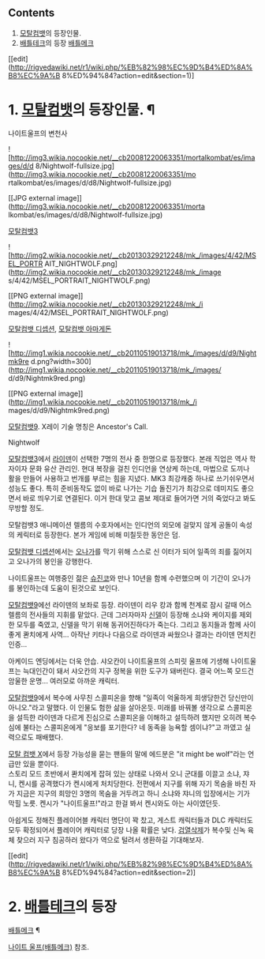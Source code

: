 ## Contents

    

1. [모탈컴뱃](%EB%AA%A8%ED%83%88%EC%BB%B4%EB%B1%83.md)의 등장인물. 
2. [배틀테크](%EB%B0%B0%ED%8B%80%ED%85%8C%ED%81%AC.md)의 등장 [배틀메크](%EB%B0%B0%ED%8B%80%EB%A9%94%ED%81%AC.md)

[[edit](http://rigvedawiki.net/r1/wiki.php/%EB%82%98%EC%9D%B4%ED%8A%B8%EC%9A%B
8%ED%94%84?action=edit&section=1)]

# 1. [모탈컴뱃](%EB%AA%A8%ED%83%88%EC%BB%B4%EB%B1%83.md)의 등장인물. ¶

나이트울프의 변천사

  

![http://img3.wikia.nocookie.net/__cb20081220063351/mortalkombat/es/images/d/d
8/Nightwolf-fullsize.jpg](http://img3.wikia.nocookie.net/__cb20081220063351/mo
rtalkombat/es/images/d/d8/Nightwolf-fullsize.jpg)

[[JPG external image]](http://img3.wikia.nocookie.net/__cb20081220063351/morta
lkombat/es/images/d/d8/Nightwolf-fullsize.jpg)

  
[모탈컴뱃3](%EB%AA%A8%ED%83%88%EC%BB%B4%EB%B1%833.md)

  

![http://img2.wikia.nocookie.net/__cb20130329212248/mk_/images/4/42/MSEL_PORTR
AIT_NIGHTWOLF.png](http://img2.wikia.nocookie.net/__cb20130329212248/mk_/image
s/4/42/MSEL_PORTRAIT_NIGHTWOLF.png)

[[PNG external image]](http://img2.wikia.nocookie.net/__cb20130329212248/mk_/i
mages/4/42/MSEL_PORTRAIT_NIGHTWOLF.png)

  
[모탈컴뱃 디셉션](%EB%AA%A8%ED%83%88%EC%BB%B4%EB%B1%83%20%EB%94%94%EC%85%89%EC%85%98.md), [모탈컴뱃 아마게돈](%EB%AA%A8%ED%83%88%EC%BB%B4%EB%B1%83%20%EC%95%84%EB%A7%88%EA%B2%8C%EB%8F%88.md)

  

![http://img1.wikia.nocookie.net/__cb20110519013718/mk_/images/d/d9/Nightmk9re
d.png?width=300](http://img1.wikia.nocookie.net/__cb20110519013718/mk_/images/
d/d9/Nightmk9red.png)

[[PNG external image]](http://img1.wikia.nocookie.net/__cb20110519013718/mk_/i
mages/d/d9/Nightmk9red.png)

  
[모탈컴뱃9](%EB%AA%A8%ED%83%88%EC%BB%B4%EB%B1%839.md). X레이 기술 명칭은 Ancestor's
Call.

  

Nightwolf

  

[모탈컴뱃3](%EB%AA%A8%ED%83%88%EC%BB%B4%EB%B1%833.md)에서
[라이덴](%EB%9D%BC%EC%9D%B4%EB%8D%B4.md)이 선택한 7명의 전사 중 한명으로 등장했다. 본래 직업은 역사
학자이자 문화 유산 관리인. 현대 복장을 걸친 인디언을 연상케 하는데, 마법으로 도끼나 활을 만들어 사용하고 번개를 부르는 힘을 지녔다.
MK3 최강캐중 하나로 쓰기쉬우면서 성능도 좋다. 특히 준비동작도 없이 바로 나가는 기습 돌진기가 최강으로 데미지도 좋으면서 바로 띄우기로
연결된다. 이거 한대 맞고 콤보 제대로 들어가면 거의 죽었다고 봐도 무방할 정도.

  

모탈컴뱃3 애니메이션 렐름의 수호자에서는 인디언의 외모에 걸맞지 않게 공돌이 속성의 케릭터로 등장한다. 본가 게임에 비해 미칠듯한 동안은
덤.

  

[모탈컴뱃 디셉션](%EB%AA%A8%ED%83%88%EC%BB%B4%EB%B1%83%20%EB%94%94%EC%85%89%EC%85%98.md)에서는 [오나가](%EC%98%A4%EB%82%98%EA%B0%80.md)를 막기 위해 스스로 신 이터가 되어 일족의 죄를
짊어지고 오나가의 봉인을 강행한다.

  

나이트울프는 여행중인 젊은 [슈진코](%EC%8A%88%EC%A7%84%EC%BD%94.md)와 만나 10년을 함께 수련했으며 이
기간이 오나가를 봉인하는데 도움이 된것으로 보인다.

  

[모탈컴뱃9](%EB%AA%A8%ED%83%88%EC%BB%B4%EB%B1%839.md)에선 라이덴의 보좌로 등장. 라이덴이 리우 캉과
함께 천계로 잠시 갈때 어스렐름의 전사들의 지휘를 맡았다. 근데 그러자마자 [신델](%EC%8B%A0%EB%8D%B8.md)이 등장해
소냐와 케이지를 제외한 모두를 죽였고, 신델을 막기 위해 동귀어진하다가 죽는다. 그리고 동지들과 함께 사이좋게 콴치에게 사역... 아작난
키타나 다음으로 라이덴과 싸웠으나 결과는 라이덴 먼치킨 인증...

  

아케이드 엔딩에서는 더욱 안습. 샤오칸이 나이트울프의 스피릿 울프에 기생해 나이트울프는 늑대인간이 돼서 샤오칸의 지구 정복을 위한 도구가
돼버린다. 결국 어느쪽 모드건 암울한 운명... 여러모로 아까운 캐릭터.

  

[모탈컴뱃9](%EB%AA%A8%ED%83%88%EC%BB%B4%EB%B1%839.md)에서 복수에 사무친 스콜피온을 향해 "일족이
억울하게 희생당한건 당신만이 아니오."라고 말했다. 이 인물도 험한 삶을 살아온듯. 미래를 바꿔볼 생각으로 스콜피온을 설득한 라이덴과 다르게
진심으로 스콜피온을 이해하고 설득하려 했지만 오히려 복수심에 불타는 스콜피온에게 "응보를 포기한다? 네 동족을 능욕할 셈이냐?"고 까였고
실력으로도 패배했다.

  

[모탈 컴뱃 X](%EB%AA%A8%ED%83%88%20%EC%BB%B4%EB%B1%83%20X.md)에서 등장 가능성을 묻는 팬들의
말에 에드분은 "it might be wolf"라는 언급만 있을 뿐이다.  
스토리 모드 초반에서 콴치에게 잡혀 있는 상태로 나와서 오니 군대를 이끌고 소냐, 쟈니, 켄시를 공격했다가 켄시에게 처치당한다. 전편에서
지구를 위해 자기 목숨을 바친 자가 지금은 지구의 희망인 3명의 목숨을 거두려고 하니 소냐와 쟈니의 입장에서는 기가 막힐 노릇. 켄시가
"나이트울프!"라고 한걸 봐서 켄시와도 아는 사이였던듯.

  

아쉽게도 정해진 플레이어블 캐릭터 명단이 꽉 찼고, 게스트 캐릭터들과 DLC 캐릭터도 모두 확정되어서 플레이어 캐릭터로 당장 나올 확률은
낮다. [검열삭제](%EB%A6%AC%EC%9A%B0%20%EC%BA%89.md)가 복수및 신녹 육체 찾으러 지구 침공하러 왔다가
역으로 털려서 생환하길 기대해보자.

[[edit](http://rigvedawiki.net/r1/wiki.php/%EB%82%98%EC%9D%B4%ED%8A%B8%EC%9A%B
8%ED%94%84?action=edit&section=2)]

# 2. [배틀테크](%EB%B0%B0%ED%8B%80%ED%85%8C%ED%81%AC.md)의 등장
[배틀메크](%EB%B0%B0%ED%8B%80%EB%A9%94%ED%81%AC.md) ¶

[나이트 울프(배틀메크)](%EB%82%98%EC%9D%B4%ED%8A%B8%20%EC%9A%B8%ED%94%84%28%EB%B0%B0%ED%8B%80%EB%A9%94%ED%81%AC%29.md) 참조.

